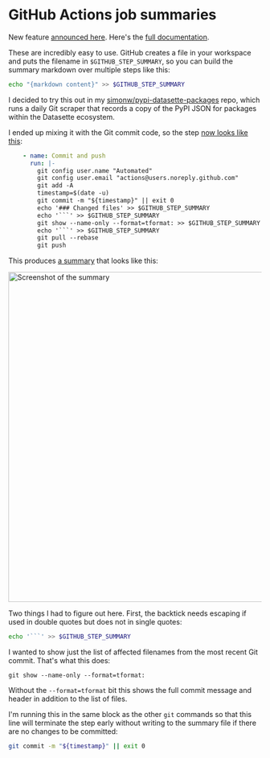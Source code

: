 # GitHub Actions job summaries

New feature [announced here](https://github.blog/2022-05-09-supercharging-github-actions-with-job-summaries/). Here's the [full documentation](https://docs.github.com/en/actions/using-workflows/workflow-commands-for-github-actions#adding-a-job-summary).

These are incredibly easy to use. GitHub creates a file in your workspace and puts the filename in `$GITHUB_STEP_SUMMARY`, so you can build the summary markdown over multiple steps like this:

```bash
echo "{markdown content}" >> $GITHUB_STEP_SUMMARY
```
I decided to try this out in my [simonw/pypi-datasette-packages](https://github.com/simonw/pypi-datasette-packages/) repo, which runs a daily Git scraper that records a copy of the PyPI JSON for packages within the Datasette ecosystem.

I ended up mixing it with the Git commit code, so the step [now looks like this](https://github.com/simonw/pypi-datasette-packages/blob/54d43180a97d30011149d1e7ae3aaafed2ad7818/.github/workflows/fetch.yml#L20-L32):

```yaml
    - name: Commit and push
      run: |-
        git config user.name "Automated"
        git config user.email "actions@users.noreply.github.com"
        git add -A
        timestamp=$(date -u)
        git commit -m "${timestamp}" || exit 0
        echo '### Changed files' >> $GITHUB_STEP_SUMMARY
        echo '```' >> $GITHUB_STEP_SUMMARY
        git show --name-only --format=tformat: >> $GITHUB_STEP_SUMMARY
        echo '```' >> $GITHUB_STEP_SUMMARY
        git pull --rebase
        git push
```
This produces [a summary](https://github.com/simonw/pypi-datasette-packages/actions/runs/2336190331) that looks like this:

<img width="657" alt="Screenshot of the summary" src="https://user-images.githubusercontent.com/9599/168874059-b08afb20-c9f3-4c6d-9224-311f21696bfd.png">

Two things I had to figure out here. First, the backtick needs escaping if used in double quotes but does not in single quotes:

```bash
echo '```' >> $GITHUB_STEP_SUMMARY
```
I wanted to show just the list of affected filenames from the most recent Git commit. That's what this does:

    git show --name-only --format=tformat:

Without the `--format=tformat` bit this shows the full commit message and header in addition to the list of files.

I'm running this in the same block as the other `git` commands so that this line will terminate the step early without writing to the summary file if there are no changes to be committed:

```bash
git commit -m "${timestamp}" || exit 0
```
